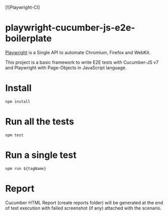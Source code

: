 [![Playwright-CI]
# playwright-cucumber-js-e2e-boilerplate

[Playwright](https://github.com/microsoft/playwright) is a Single API to automate Chromium, Firefox and WebKit.

This project is a basic framework to write E2E tests with Cucumber-JS v7 and Playwright with Page-Objects in JavaScript language.

# Install
` npm install `

# Run all the tests
` npm test `
# Run a single test
` npm run ${tagName} `
# Report
Cucumber HTML Report (create reports folder) will be generated at the end of test execution with failed screenshot (if any) attached with the scenario. 
